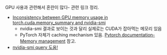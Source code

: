 GPU 사용과 관련해서 혼란이 많다- 관련 링크 정리.

- [Inconsistency between GPU memory usage in torch.cuda.memory_summary and nvidia-smi](https://github.com/pytorch/pytorch/issues/37250)
    - nvidia-smi 결과로 보이는 것과 달리 실제로는 CUDA가 잡아먹는 메모리 있음
    - PyTorch 자체가 caching mechanism 있음. [Pytorch documentation-Memory management](https://pytorch.org/docs/stable/notes/cuda.html#memory-management) 참고.
- [nvidia-smi query 도움!](https://nvidia.custhelp.com/app/answers/detail/a_id/3751/~/useful-nvidia-smi-queries)
